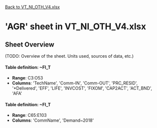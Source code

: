 [Back to VT_NI_OTH_V4.xlsx](README.md)

# 'AGR' sheet in VT_NI_OTH_V4.xlsx

## Sheet Overview

(TODO: Overview of the sheet. Units used, sources of data, etc.)

#### Table definition: ~FI_T
- **Range**: C3:O53
- **Columns**: 'TechName', 'Comm-IN', 'Comm-OUT', 'PRC_RESID', '*Delivered', 'EFF', 'LIFE', 'INVCOST', 'FIXOM', 'CAP2ACT', 'ACT_BND', 'AFA'

#### Table definition: ~FI_T
- **Range**: C65:E103
- **Columns**: 'CommName', 'Demand~2018'

